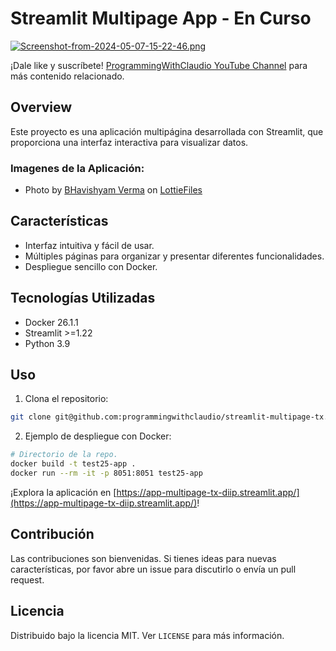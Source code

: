 # Streamlit Multipage App - En Curso

[![Screenshot-from-2024-05-07-15-22-46.png](https://i.postimg.cc/Jnykh5dz/Screenshot-from-2024-05-07-15-22-46.png)](https://postimg.cc/R6BFsKBk)

¡Dale like y suscríbete! [ProgrammingWithClaudio YouTube Channel](https://www.youtube.com/@programmingwithclaudio/videos) para más contenido relacionado.

## Overview

Este proyecto es una aplicación multipágina desarrollada con Streamlit, que proporciona una interfaz interactiva para visualizar datos.

### Imagenes de la Aplicación:
- Photo by <a href="https://lottiefiles.com/lv06s75t3bahnm4s">BHavishyam Verma</a> on <a href="https://lottiefiles.com/animations">LottieFiles</a>

## Características

- Interfaz intuitiva y fácil de usar.
- Múltiples páginas para organizar y presentar diferentes funcionalidades.
- Despliegue sencillo con Docker.

## Tecnologías Utilizadas

- Docker 26.1.1
- Streamlit >=1.22
- Python 3.9

## Uso

1. Clona el repositorio:

```bash
git clone git@github.com:programmingwithclaudio/streamlit-multipage-tx.git
```

2. Ejemplo de despliegue con Docker:

```bash
# Directorio de la repo.
docker build -t test25-app .
docker run --rm -it -p 8051:8051 test25-app
```

¡Explora la aplicación en [https://app-multipage-tx-diip.streamlit.app/](https://app-multipage-tx-diip.streamlit.app/)!



## Contribución

Las contribuciones son bienvenidas. Si tienes ideas para nuevas características, por favor abre un issue para discutirlo o envía un pull request.

## Licencia

Distribuido bajo la licencia MIT. Ver `LICENSE` para más información.

